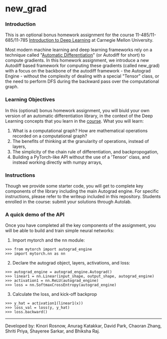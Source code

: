 # new_grad

### Introduction
This is an optional bonus homework assignment for the course 11-485/11-685/11-785 [Introduction to Deep Learning](http://deeplearning.cs.cmu.edu/S21/index.html) at Carnegie Mellon University.

Most modern machine learning and deep learning frameworks rely on a technique called "[Automatic Differentiation](https://en.wikipedia.org/wiki/Automatic_differentiation)" (or Autodiff for short) to compute gradients. In this homework assignment, we introduce a new Autodiff based framework for computing these gradients (called new_grad) with a focus on the backbone of the autodiff framework - the Autograd Engine - without the complexity of dealing with a special "Tensor" class, or the need to perform DFS during the backward pass over the computational graph.

### Learning Objectives
In this (optional) bonus homework assignment, you will biuld your own version of an automatic differentiation library, in the context of the Deep Learning concepts that you learn in the [course](http://deeplearning.cs.cmu.edu/S21/index.html).
What you will learn:
1. What is a computational graph? How are mathematical operations recorded on a computational graph?
2. The benefits of thinking at the granularity of operations, instead of layers,
3. The simplicity of the chain rule of differentiation, and backpropogation,
4. Building a PyTorch-like API without the use of a 'Tensor' class, and instead working directly with numpy arrays,

### Instructions
Though we provide some starter code, you will get to complete key components of the library including the main Autograd engine. For specific instructions, please refer to the writeup included in this repository. Students enrolled in the course: submit your solutions through Autolab.

### A quick demo of the API
Once you have completed all the key components of the assignment, you will be able to build and train simple neural networks:

1. Import mytorch and the nn module:
```Python3
>>> from mytorch import autograd_engine
>>> import mytorch.nn as nn
```
2. Declare the autograd object, layers, activations, and loss:
```Python3
>>> autograd_engine = autograd_engine.Autograd()
>>> linear1 = nn.Linear(input_shape, output_shape, autograd_engine)
>>> activation1 = nn.ReLU(autograd_engine)
>>> loss = nn.SoftmaxCrossEntropy(autograd_engine)
```

3. Calculate the loss, and kick-off backprop
```Python3
>>> y_hat = activation1(linear1(x))
>>> loss_val = loss(y, y_hat)
>>> loss.backward()
```
 -------------------------
 Developed by: Kinori Rosnow, Anurag Katakkar, David Park, Chaoran Zhang, Shriti Priya, Shayeree Sarkar, and Bhiksha Raj.
 
